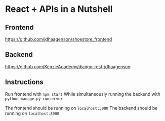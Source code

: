 React + APIs in a Nutshell
==========================

Frontend
--------
https://github.com/jdhaagenson/shoestore_frontend

Backend
-------
https://github.com/KenzieAcademy/django-rest-jdhaagenson

Instructions
------------
Run frontend with `npm start`
While simultaneously running the backend with `python manage.py runserver`

The frontend should be running on `localhost:3000`
The backend should be running on `localhost:8000`